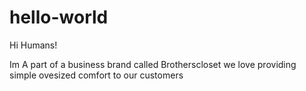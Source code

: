 # hello-world

Hi Humans!

Im A part of a business brand called Brotherscloset
we love providing simple ovesized comfort to our customers
